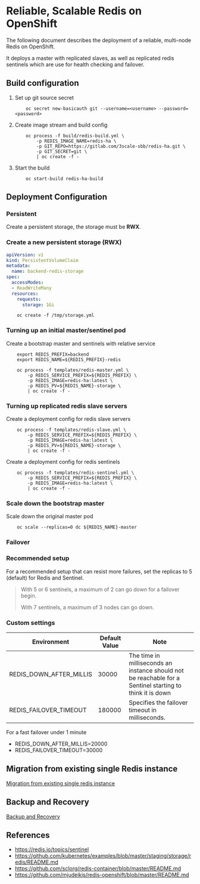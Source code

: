 # Reliable, Scalable Redis on OpenShift

The following document describes the deployment of a reliable, multi-node Redis on OpenShift. 

It deploys a master with replicated slaves, as well as replicated redis sentinels which are use for health checking and failover.

## Build configuration

1. Set up git source secret

    ```shell
        oc secret new-basicauth git --username=<username> --password=<password>
    ```
2. Create image stream and build config

    ```shell
        oc process -f build/redis-build.yml \
            -p REDIS_IMAGE_NAME=redis-ha \
            -p GIT_REPO=https://gitlab.com/3scale-sbb/redis-ha.git \
            -p GIT_SECRET=git \
            | oc create -f -
    ```
3. Start the build

    ```shell
        oc start-build redis-ha-build
    ```

## Deployment Configuration

### Persistent

Create a persistent storage, the storage must be **RWX**.

### Create a new persistent storage (RWX)

```yml
apiVersion: v1
kind: PersistentVolumeClaim
metadata:
  name: backend-redis-storage
spec:
  accessModes:
  - ReadWriteMany
  resources:
    requests:
      storage: 1Gi
```
```shell
    oc create -f /tmp/storage.yml
```

### Turning up an initial master/sentinel pod

Create a bootstrap master and sentinels with relative service

```shell
    export REDIS_PREFIX=backend
    export REDIS_NAME=${REDIS_PREFIX}-redis
    
    oc process -f templates/redis-master.yml \
        -p REDIS_SERVICE_PREFIX=${REDIS_PREFIX} \
        -p REDIS_IMAGE=redis-ha:latest \
        -p REDIS_PV=${REDIS_NAME}-storage \
        | oc create -f -
```

### Turning up replicated redis slave servers

Create a deployment config for redis slave servers

```shell
    oc process -f templates/redis-slave.yml \
        -p REDIS_SERVICE_PREFIX=${REDIS_PREFIX} \
        -p REDIS_IMAGE=redis-ha:latest \
        -p REDIS_PV=${REDIS_NAME}-storage \
        | oc create -f -
```

Create a deployment config for redis sentinels


```shell
    oc process -f templates/redis-sentinel.yml \
        -p REDIS_SERVICE_PREFIX=${REDIS_PREFIX} \
        -p REDIS_IMAGE=redis-ha:latest \
        | oc create -f -
```

### Scale down the bootstrap master

Scale down the original master pod

```shell
    oc scale --replicas=0 dc ${REDIS_NAME}-master
```

### Failover

### Recommended setup

For a recommended setup that can resist more failures, set the replicas to 5 (default) for Redis and Sentinel.

>
> With 5 or 6 sentinels, a maximum of 2 can go down for a failover begin.
>
> With 7 sentinels, a maximum of 3 nodes can go down.
>

### Custom settings

|       Environment         |  Default Value   | Note                                                                                                      | 
| ------------------------- | ---------------- | --------------------------------------------------------------------------------------------------------- |
| REDIS_DOWN_AFTER_MILLIS   | 30000            | The time in milliseconds an instance should not be reachable for a Sentinel starting to think it is down  |    
| REDIS_FAILOVER_TIMEOUT    | 180000           | Specifies the failover timeout in milliseconds.                                                           |

For a fast failover under 1 minute

* REDIS_DOWN_AFTER_MILLIS=20000
* REDIS_FAILOVER_TIMEOUT=30000

## Migration from existing single Redis instance

[Migration from existing single redis instance](./management/migrate/README.md)

## Backup and Recovery

[Backup and Recovery](./management/backup/README.md)

## References

* https://redis.io/topics/sentinel
* https://github.com/kubernetes/examples/blob/master/staging/storage/redis/README.md
* https://github.com/sclorg/redis-container/blob/master/README.md
* https://github.com/mjudeikis/redis-openshift/blob/master/README.md